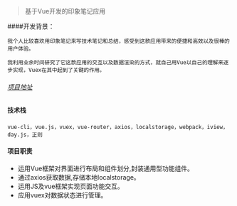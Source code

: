  > 基于Vue开发的印象笔记应用  
 
####开发背景：  
 
	我个人比较喜欢用印象笔记来写技术笔记和总结，感受到这款应用带来的便捷和高效以及很棒的用户体验。  
	
	我利用业余时间研究了它这款应用的交互以及数据渲染的方式，就自己用Vue以自己的理解来逐步实现，Vuex在其中起到了关键的作用。
	
	
###### [项目地址](https://www.baidu.com)


#### 技术栈  
	vue-cli，vue.js，vuex，vue-router，axios，localstorage，webpack，iview，day.js，正则
	

#### 项目职责  

  - 运用Vue框架对界面进行布局和组件划分,封装通用型功能组件。
  - 通过axios获取数据,存储本地localstorage。
  - 运用JS及vue框架实现页面功能交互。
  - 应用vuex对数据状态进行管理。
